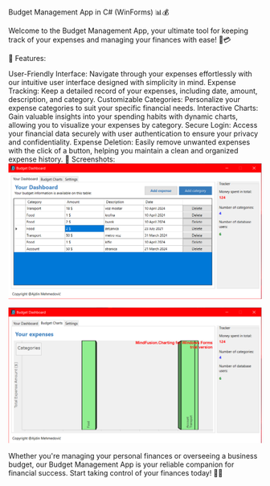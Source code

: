 Budget Management App in C# (WinForms) 📊💰

Welcome to the Budget Management App, your ultimate tool for keeping track of your expenses and managing your finances with ease! 💼💳

🌟 Features:

User-Friendly Interface: Navigate through your expenses effortlessly with our intuitive user interface designed with simplicity in mind.
Expense Tracking: Keep a detailed record of your expenses, including date, amount, description, and category.
Customizable Categories: Personalize your expense categories to suit your specific financial needs.
Interactive Charts: Gain valuable insights into your spending habits with dynamic charts, allowing you to visualize your expenses by category.
Secure Login: Access your financial data securely with user authentication to ensure your privacy and confidentiality.
Expense Deletion: Easily remove unwanted expenses with the click of a button, helping you maintain a clean and organized expense history.
📸 Screenshots:
![Dashboard 1](https://github.com/Aydhiny/budget-management-system/raw/master/screenshots/dashboard1.PNG)

![Dashboard 2](https://github.com/Aydhiny/budget-management-system/raw/master/screenshots/dashboard2.PNG)

Whether you're managing your personal finances or overseeing a business budget, our Budget Management App is your reliable companion for financial success. Start taking control of your finances today! 💪💸







